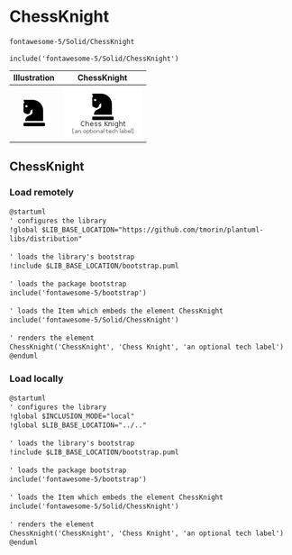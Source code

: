 # ChessKnight


```text
fontawesome-5/Solid/ChessKnight
```

```text
include('fontawesome-5/Solid/ChessKnight')
```



| Illustration | ChessKnight |
| :---: | :---: |
| ![illustration for Illustration](../../fontawesome-5/Solid/ChessKnight.png) | ![illustration for ChessKnight](../../fontawesome-5/Solid/ChessKnight.Local.png) |




## ChessKnight

### Load remotely
```plantuml
@startuml
' configures the library
!global $LIB_BASE_LOCATION="https://github.com/tmorin/plantuml-libs/distribution"

' loads the library's bootstrap
!include $LIB_BASE_LOCATION/bootstrap.puml

' loads the package bootstrap
include('fontawesome-5/bootstrap')

' loads the Item which embeds the element ChessKnight
include('fontawesome-5/Solid/ChessKnight')

' renders the element
ChessKnight('ChessKnight', 'Chess Knight', 'an optional tech label')
@enduml
```

### Load locally
```plantuml
@startuml
' configures the library
!global $INCLUSION_MODE="local"
!global $LIB_BASE_LOCATION="../.."

' loads the library's bootstrap
!include $LIB_BASE_LOCATION/bootstrap.puml

' loads the package bootstrap
include('fontawesome-5/bootstrap')

' loads the Item which embeds the element ChessKnight
include('fontawesome-5/Solid/ChessKnight')

' renders the element
ChessKnight('ChessKnight', 'Chess Knight', 'an optional tech label')
@enduml
```

